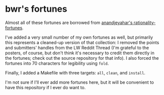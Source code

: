 # bwr's fortunes

Almost all of these fortunes are borrowed from [anandjeyahar's
 rationality-fortunes](https://github.com/emofeedback/rationality-fortunes).

I've added a very small number of my own fortunes as well, but primarily
this represents a cleaned-up version of that collection: I removed
the points and submitters' handles from the LW Reddit Thread (I'm
grateful to the posters, of course, but don't think it's necessary
to credit them directly in the fortunes; check out the source
repository for that info). I also forced the fortunes into 70
characters for legibility using `fold`.

Finally, I added a Makefile with three targets: `all`, `clean`, and `install`.

I'm not sure if I'll ever add more fortunes here, but it will be convenient
to have this repository if I ever do want to.
